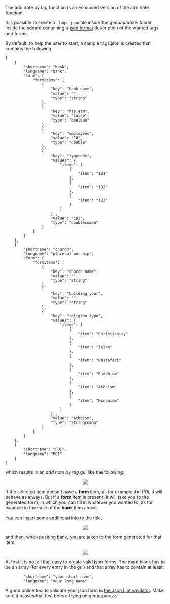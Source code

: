 The add note by tag function is an enhanced version of the add note function.

It is possible to create a ` tags.json` file inside the geopaparazzi folder inside the sdcard containing a [json format](http://en.wikipedia.org/wiki/JSON) description of the wanted tags and forms.

By default, to help the user to start, a sample tags.json is created that contains the following:

```
[
    {
        "shortname": "bank",
        "longname": "bank",
        "form": {
            "formitems": [
                {
                    "key": "bank name",
                    "value": "",
                    "type": "string"
                },
                {
                    "key": "has atm",
                    "value": "false",
                    "type": "boolean"
                },
                {
                    "key": "employees",
                    "value": "10",
                    "type": "double"
                },
                {
                    "key": "typecode",
                    "values": {
                        "items": [
                            {
                                "item": "101" 
                            },
                            {
                                "item": "102" 
                            },
                            {
                                "item": "103" 
                            } 
                        ] 
                    } ,
                    "value": "102",
                    "type": "doublecombo"
                } 
            ] 
        }
    },
    {
        "shortname": "church",
        "longname": "place of worship",
        "form": {
            "formitems": [
                {
                    "key": "church name",
                    "value": "",
                    "type": "string"
                },
                {
                    "key": "building year",
                    "value": "",
                    "type": "string"
                },
                {
                    "key": "religion type",
                    "values": {
                        "items": [
                            {
                                "item": "Christianity" 
                            },
                            {
                                "item": "Islam" 
                            },
                            {
                                "item": "Rastafari" 
                            },
                            {
                                "item": "Buddhism" 
                            },
                            {
                                "item": "Atheism" 
                            },
                            {
                                "item": "Hinduism" 
                            } 
                        ] 
                    } ,
                    "value": "Atheism",
                    "type": "stringcombo"
                } 
            ] 
        }
    },
    {
        "shortname": "POI",
        "longname": "POI"
    }
]
```

which results in an _add note by tag_ gui like the following:

<p align='center'><img src='http://wiki.geopaparazzi.googlecode.com/git/images2/30_add_note_bytag.png' /></p>

If the selected item doesn't have a **form** item, as for example the _POI_, it will behave as always. But if a **form** item is present, it will take you to the generated form, in which you can fill in whatever you wanted to, as for example in the case of the **bank** item above.

You can insert some additional info to the title,

<p align='center'><img src='http://wiki.geopaparazzi.googlecode.com/git/images2/31_tag_bank.png' /></p>

and then, when pushing bank, you are taken to the form generated for that item:

<p align='center'><img src='http://wiki.geopaparazzi.googlecode.com/git/images2/32_form_bank.png' /></p>


At first it is not all that easy to create valid json forms. The main block has to be an array (for every entry in the gui) and that array has to contain at least:
```
        "shortname": "your short name",
        "longname": "your long name"
```

A good online tool to validate your json form is [the Json Lint validator](http://www.jsonlint.com/). Make sure it passes that test before trying on geopaparazzi.